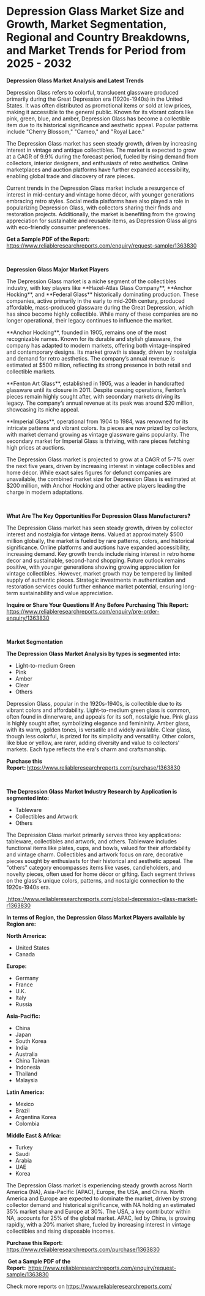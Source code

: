 <p><h1>Depression Glass Market Size and Growth, Market Segmentation, Regional and Country Breakdowns, and Market Trends for Period from 2025 -  2032</h1></p><p><strong>Depression Glass Market Analysis and Latest Trends</strong></p>
<p><p>Depression Glass refers to colorful, translucent glassware produced primarily during the Great Depression era (1920s-1940s) in the United States. It was often distributed as promotional items or sold at low prices, making it accessible to the general public. Known for its vibrant colors like pink, green, blue, and amber, Depression Glass has become a collectible item due to its historical significance and aesthetic appeal. Popular patterns include "Cherry Blossom," "Cameo," and "Royal Lace."</p><p>The Depression Glass market has seen steady growth, driven by increasing interest in vintage and antique collectibles. The market is expected to grow at a CAGR of 9.9% during the forecast period, fueled by rising demand from collectors, interior designers, and enthusiasts of retro aesthetics. Online marketplaces and auction platforms have further expanded accessibility, enabling global trade and discovery of rare pieces.</p><p>Current trends in the Depression Glass market include a resurgence of interest in mid-century and vintage home décor, with younger generations embracing retro styles. Social media platforms have also played a role in popularizing Depression Glass, with collectors sharing their finds and restoration projects. Additionally, the market is benefiting from the growing appreciation for sustainable and reusable items, as Depression Glass aligns with eco-friendly consumer preferences.</p></p>
<p><strong>Get a Sample PDF of the Report:&nbsp;</strong> <a href="https://www.reliableresearchreports.com/enquiry/request-sample/1363830?utm_campaign=37&utm_medium=2&utm_source=Github&utm_content=ia&utm_term=29012025&utm_id=depression-glass">https://www.reliableresearchreports.com/enquiry/request-sample/1363830</a></p>
<p>&nbsp;</p>
<p><strong>Depression Glass Major Market Players</strong></p>
<p><p>The Depression Glass market is a niche segment of the collectibles industry, with key players like **Hazel-Atlas Glass Company**, **Anchor Hocking**, and **Federal Glass** historically dominating production. These companies, active primarily in the early to mid-20th century, produced affordable, mass-produced glassware during the Great Depression, which has since become highly collectible. While many of these companies are no longer operational, their legacy continues to influence the market.</p><p>**Anchor Hocking**, founded in 1905, remains one of the most recognizable names. Known for its durable and stylish glassware, the company has adapted to modern markets, offering both vintage-inspired and contemporary designs. Its market growth is steady, driven by nostalgia and demand for retro aesthetics. The company’s annual revenue is estimated at $500 million, reflecting its strong presence in both retail and collectible markets.</p><p>**Fenton Art Glass**, established in 1905, was a leader in handcrafted glassware until its closure in 2011. Despite ceasing operations, Fenton’s pieces remain highly sought after, with secondary markets driving its legacy. The company’s annual revenue at its peak was around $20 million, showcasing its niche appeal.</p><p>**Imperial Glass**, operational from 1904 to 1984, was renowned for its intricate patterns and vibrant colors. Its pieces are now prized by collectors, with market demand growing as vintage glassware gains popularity. The secondary market for Imperial Glass is thriving, with rare pieces fetching high prices at auctions.</p><p>The Depression Glass market is projected to grow at a CAGR of 5-7% over the next five years, driven by increasing interest in vintage collectibles and home décor. While exact sales figures for defunct companies are unavailable, the combined market size for Depression Glass is estimated at $200 million, with Anchor Hocking and other active players leading the charge in modern adaptations.</p></p>
<p>&nbsp;</p>
<p><strong>What Are The Key Opportunities For Depression Glass Manufacturers?</strong></p>
<p><p>The Depression Glass market has seen steady growth, driven by collector interest and nostalgia for vintage items. Valued at approximately $500 million globally, the market is fueled by rare patterns, colors, and historical significance. Online platforms and auctions have expanded accessibility, increasing demand. Key growth trends include rising interest in retro home decor and sustainable, second-hand shopping. Future outlook remains positive, with younger generations showing growing appreciation for vintage collectibles. However, market growth may be tempered by limited supply of authentic pieces. Strategic investments in authentication and restoration services could further enhance market potential, ensuring long-term sustainability and value appreciation.</p></p>
<p><strong>Inquire or Share Your Questions If Any Before Purchasing This Report:</strong> <a href="https://www.reliableresearchreports.com/enquiry/pre-order-enquiry/1363830?utm_campaign=37&utm_medium=2&utm_source=Github&utm_content=ia&utm_term=29012025&utm_id=depression-glass">https://www.reliableresearchreports.com/enquiry/pre-order-enquiry/1363830</a></p>
<p>&nbsp;</p>
<p><strong>Market Segmentation</strong></p>
<p><strong>The Depression Glass Market Analysis by types is segmented into:</strong></p>
<p><ul><li>Light-to-medium Green</li><li>Pink</li><li>Amber</li><li>Clear</li><li>Others</li></ul></p>
<p><p>Depression Glass, popular in the 1920s-1940s, is collectible due to its vibrant colors and affordability. Light-to-medium green glass is common, often found in dinnerware, and appeals for its soft, nostalgic hue. Pink glass is highly sought after, symbolizing elegance and femininity. Amber glass, with its warm, golden tones, is versatile and widely available. Clear glass, though less colorful, is prized for its simplicity and versatility. Other colors, like blue or yellow, are rarer, adding diversity and value to collectors' markets. Each type reflects the era's charm and craftsmanship.</p></p>
<p><strong>Purchase this Report:&nbsp;</strong><a href="https://www.reliableresearchreports.com/purchase/1363830?utm_campaign=37&utm_medium=2&utm_source=Github&utm_content=ia&utm_term=29012025&utm_id=depression-glass">https://www.reliableresearchreports.com/purchase/1363830</a></p>
<p>&nbsp;</p>
<p><strong>The Depression Glass Market Industry Research by Application is segmented into:</strong></p>
<p><ul><li>Tableware</li><li>Collectibles and Artwork</li><li>Others</li></ul></p>
<p><p>The Depression Glass market primarily serves three key applications: tableware, collectibles and artwork, and others. Tableware includes functional items like plates, cups, and bowls, valued for their affordability and vintage charm. Collectibles and artwork focus on rare, decorative pieces sought by enthusiasts for their historical and aesthetic appeal. The "others" category encompasses items like vases, candleholders, and novelty pieces, often used for home décor or gifting. Each segment thrives on the glass's unique colors, patterns, and nostalgic connection to the 1920s-1940s era.</p></p>
<p><a href="https://www.reliableresearchreports.com/global-depression-glass-market-r1363830?utm_campaign=37&utm_medium=2&utm_source=Github&utm_content=ia&utm_term=29012025&utm_id=depression-glass">&nbsp;https://www.reliableresearchreports.com/global-depression-glass-market-r1363830</a></p>
<p><strong>In terms of Region, the Depression Glass Market Players available by Region are:</strong></p>
<p>
    <p> <strong> North America: </strong>
        <ul>
            <li>United States</li>
            <li>Canada</li>
        </ul>
        </p> 
    <p> <strong> Europe: </strong>
        <ul>
            <li>Germany</li>
            <li>France</li>
            <li>U.K.</li>
            <li>Italy</li>
            <li>Russia</li>
        </ul>
        </p> 
    <p> <strong> Asia-Pacific: </strong>
        <ul>
            <li>China</li>
            <li>Japan</li>
            <li>South Korea</li>
            <li>India</li>
            <li>Australia</li>
            <li>China Taiwan</li>
            <li>Indonesia</li>
            <li>Thailand</li>
            <li>Malaysia</li>
        </ul>
        </p> 
    <p> <strong> Latin America: </strong>
        <ul>
            <li>Mexico</li>
            <li>Brazil</li>
            <li>Argentina Korea</li>
            <li>Colombia</li>
        </ul>
        </p> 
    <p> <strong> Middle East & Africa: </strong>
        <ul>
            <li>Turkey</li>
            <li>Saudi</li>
            <li>Arabia</li>
            <li>UAE</li>
            <li>Korea</li>
        </ul>
    </p>
    </p>
<p><p>The Depression Glass market is experiencing steady growth across North America (NA), Asia-Pacific (APAC), Europe, the USA, and China. North America and Europe are expected to dominate the market, driven by strong collector demand and historical significance, with NA holding an estimated 35% market share and Europe at 30%. The USA, a key contributor within NA, accounts for 25% of the global market. APAC, led by China, is growing rapidly, with a 20% market share, fueled by increasing interest in vintage collectibles and rising disposable incomes.</p></p>
<p><strong>Purchase this Report: </strong><a href="https://www.reliableresearchreports.com/purchase/1363830?utm_campaign=37&utm_medium=2&utm_source=Github&utm_content=ia&utm_term=29012025&utm_id=depression-glass">https://www.reliableresearchreports.com/purchase/1363830</a></p>
<p>&nbsp;<strong>Get a Sample PDF of the Report:&nbsp;&nbsp;</strong><a href="https://www.reliableresearchreports.com/enquiry/request-sample/1363830?utm_campaign=37&utm_medium=2&utm_source=Github&utm_content=ia&utm_term=29012025&utm_id=depression-glass">https://www.reliableresearchreports.com/enquiry/request-sample/1363830</a></p>
<p><strong></strong></p>
<p>Check more reports on <a href="https://www.reliableresearchreports.com/?utm_campaign=37&utm_medium=2&utm_source=Github&utm_content=ia&utm_term=29012025&utm_id=depression-glass">https://www.reliableresearchreports.com/</a></p>